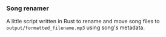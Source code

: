 ### Song renamer

A little script written in Rust to rename and move song files to `output/formatted_filename.mp3` using song's metadata.